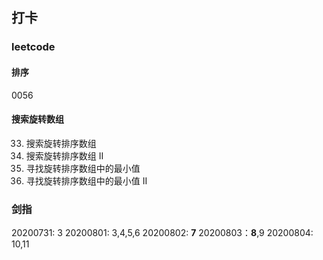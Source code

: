 ## 打卡
### leetcode
#### 排序
0056
#### 搜索旋转数组
33. 搜索旋转排序数组
81. 搜索旋转排序数组 II
153. 寻找旋转排序数组中的最小值
154. 寻找旋转排序数组中的最小值 II

### 剑指
20200731: 3
20200801: 3,4,5,6
20200802: __7__
20200803：__8__,9
20200804: 10,11